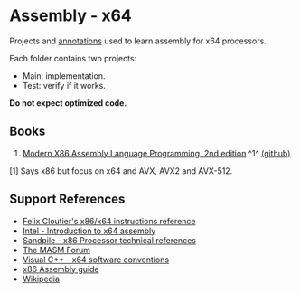 # Assembly - x64

Projects and [annotations](/notes.md) used to learn assembly for x64 processors.  

Each folder contains two projects:

* Main: implementation.
* Test: verify if it works.

**Do not expect optimized code.**

## Books

1. [Modern X86 Assembly Language Programming, 2nd edition](https://www.amazon.com/gp/product/B07L6Z6K9Z) ^1^ [(github)](https://github.com/Apress/modern-x86-assembly-language-programming-2e)

[1] Says x86 but focus on x64 and AVX, AVX2 and AVX-512.

## Support References

* [Felix Cloutier's x86/x64 instructions reference](https://www.felixcloutier.com/x86/index.html)
* [Intel - Introduction to x64 assembly](https://software.intel.com/en-us/articles/introduction-to-x64-assembly)
* [Sandpile - x86 Processor technical references](https://www.sandpile.org/)
* [The MASM Forum](http://masm32.com/board/index.php)
* [Visual C++ - x64 software conventions](https://docs.microsoft.com/en-us/cpp/build/x64-software-conventions?view=vs-2019)
* [x86 Assembly guide](http://www.cs.virginia.edu/~evans/cs216/guides/x86.html)
* [Wikipedia](https://www.wikipedia.org/)